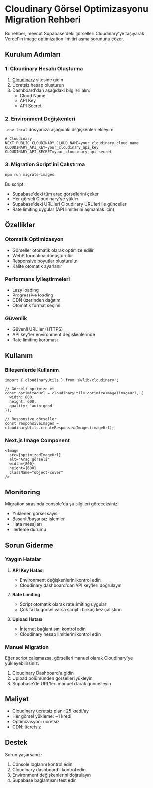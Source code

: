 # Cloudinary Görsel Optimizasyonu Migration Rehberi

Bu rehber, mevcut Supabase'deki görselleri Cloudinary'ye taşıyarak Vercel'in image optimization limitini aşma sorununu çözer.

## Kurulum Adımları

### 1. Cloudinary Hesabı Oluşturma
1. [Cloudinary](https://cloudinary.com/) sitesine gidin
2. Ücretsiz hesap oluşturun
3. Dashboard'dan aşağıdaki bilgileri alın:
   - Cloud Name
   - API Key
   - API Secret

### 2. Environment Değişkenleri
`.env.local` dosyanıza aşağıdaki değişkenleri ekleyin:

```env
# Cloudinary
NEXT_PUBLIC_CLOUDINARY_CLOUD_NAME=your_cloudinary_cloud_name
CLOUDINARY_API_KEY=your_cloudinary_api_key
CLOUDINARY_API_SECRET=your_cloudinary_api_secret
```

### 3. Migration Script'ini Çalıştırma

```bash
npm run migrate-images
```

Bu script:
- Supabase'deki tüm araç görsellerini çeker
- Her görseli Cloudinary'ye yükler
- Supabase'deki URL'leri Cloudinary URL'leri ile günceller
- Rate limiting uygular (API limitlerini aşmamak için)

## Özellikler

### Otomatik Optimizasyon
- Görseller otomatik olarak optimize edilir
- WebP formatına dönüştürülür
- Responsive boyutlar oluşturulur
- Kalite otomatik ayarlanır

### Performans İyileştirmeleri
- Lazy loading
- Progressive loading
- CDN üzerinden dağıtım
- Otomatik format seçimi

### Güvenlik
- Güvenli URL'ler (HTTPS)
- API key'ler environment değişkenlerinde
- Rate limiting koruması

## Kullanım

### Bileşenlerde Kullanım
```tsx
import { cloudinaryUtils } from '@/lib/cloudinary';

// Görseli optimize et
const optimizedUrl = cloudinaryUtils.optimizeImage(imageUrl, {
  width: 800,
  height: 600,
  quality: 'auto:good'
});

// Responsive görseller
const responsiveImages = cloudinaryUtils.createResponsiveImages(imageUrl);
```

### Next.js Image Component
```tsx
<Image
  src={optimizedImageUrl}
  alt="Araç görseli"
  width={800}
  height={600}
  className="object-cover"
/>
```

## Monitoring

Migration sırasında console'da şu bilgileri göreceksiniz:
- Yüklenen görsel sayısı
- Başarılı/başarısız işlemler
- Hata mesajları
- İlerleme durumu

## Sorun Giderme

### Yaygın Hatalar

1. **API Key Hatası**
   - Environment değişkenlerini kontrol edin
   - Cloudinary dashboard'dan API key'leri doğrulayın

2. **Rate Limiting**
   - Script otomatik olarak rate limiting uygular
   - Çok fazla görsel varsa script'i birkaç kez çalıştırın

3. **Upload Hatası**
   - İnternet bağlantısını kontrol edin
   - Cloudinary hesap limitlerini kontrol edin

### Manuel Migration

Eğer script çalışmazsa, görselleri manuel olarak Cloudinary'ye yükleyebilirsiniz:

1. Cloudinary Dashboard'a gidin
2. Upload bölümünden görselleri yükleyin
3. Supabase'de URL'leri manuel olarak güncelleyin

## Maliyet

- Cloudinary ücretsiz planı: 25 kredi/ay
- Her görsel yükleme: ~1 kredi
- Optimizasyon: ücretsiz
- CDN: ücretsiz

## Destek

Sorun yaşarsanız:
1. Console loglarını kontrol edin
2. Cloudinary dashboard'ı kontrol edin
3. Environment değişkenlerini doğrulayın
4. Supabase bağlantısını test edin 